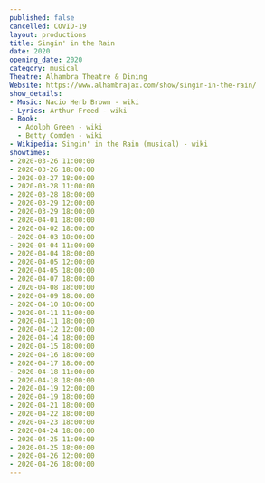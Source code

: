 ```yaml
---
published: false
cancelled: COVID-19
layout: productions
title: Singin' in the Rain
date: 2020
opening_date: 2020
category: musical
Theatre: Alhambra Theatre & Dining
Website: https://www.alhambrajax.com/show/singin-in-the-rain/
show_details:
- Music: Nacio Herb Brown - wiki
- Lyrics: Arthur Freed - wiki
- Book: 
  - Adolph Green - wiki
  - Betty Comden - wiki
- Wikipedia: Singin' in the Rain (musical) - wiki
showtimes:
- 2020-03-26 11:00:00
- 2020-03-26 18:00:00
- 2020-03-27 18:00:00
- 2020-03-28 11:00:00
- 2020-03-28 18:00:00
- 2020-03-29 12:00:00
- 2020-03-29 18:00:00
- 2020-04-01 18:00:00
- 2020-04-02 18:00:00
- 2020-04-03 18:00:00
- 2020-04-04 11:00:00
- 2020-04-04 18:00:00
- 2020-04-05 12:00:00
- 2020-04-05 18:00:00
- 2020-04-07 18:00:00
- 2020-04-08 18:00:00
- 2020-04-09 18:00:00
- 2020-04-10 18:00:00
- 2020-04-11 11:00:00
- 2020-04-11 18:00:00
- 2020-04-12 12:00:00
- 2020-04-14 18:00:00
- 2020-04-15 18:00:00
- 2020-04-16 18:00:00
- 2020-04-17 18:00:00
- 2020-04-18 11:00:00
- 2020-04-18 18:00:00
- 2020-04-19 12:00:00
- 2020-04-19 18:00:00
- 2020-04-21 18:00:00
- 2020-04-22 18:00:00
- 2020-04-23 18:00:00
- 2020-04-24 18:00:00
- 2020-04-25 11:00:00
- 2020-04-25 18:00:00
- 2020-04-26 12:00:00
- 2020-04-26 18:00:00
---
```

